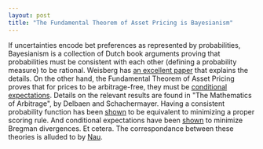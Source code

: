 ```yaml
---
layout: post
title: "The Fundamental Theorem of Asset Pricing is Bayesianism"
---
```


If uncertainties encode bet preferences as represented by probabilities,
Bayesianism is a collection of Dutch book arguments proving that probabilities
must be consistent with each other (defining a probability measure) to be
rational.
Weisberg has [an excellent paper][weisberg] that explains the details.
On the other hand, the Fundamental Theorem of Asset Pricing proves that for
prices to be arbitrage-free, they must be [conditional expectations](https://en.wikipedia.org/w/index.php?title=Conditional_expectation&oldid=858130631#Conditional_expectation_with_respect_to_a_sub-%CF%83-algebra).
Details on the relevant results are found in
"The Mathematics of Arbitrage", by Delbaen and Schachermayer.
Having a consistent probability function has been [shown][scoring] to be
equivalent to minimizing a proper scoring rule.
And conditional expectations have been [shown][bregman] to minimize
Bregman divergences.
Et cetera.
The correspondance between these theories is alluded to by [Nau][nau].


[weisberg]: https://web.archive.org/web/20181217223439/https://jonathanweisberg.org/pdf/VarietiesvF.pdf
[nau]: https://web.archive.org/web/20180319141859/https://faculty.fuqua.duke.edu/~rnau/definettiwasright.pdf
[bregman]: https://www.semanticscholar.org/paper/On-the-optimality-of-conditional-expectation-as-a-Banerjee-Guo/56df317c39f685e75b340c8538b699088ffa918c
[scoring]: https://web.archive.org/web/20181030055011/http://www.princeton.edu/~osherson/papers/nuEll11.pdf

